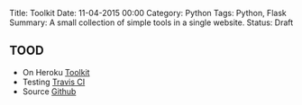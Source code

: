 Title: Toolkit
Date: 11-04-2015 00:00
Category: Python
Tags: Python, Flask
Summary: A small collection of simple tools in a single website.
Status: Draft

## TOOD

* On Heroku [Toolkit](http://toolkit.herokuapp.com/)
* Testing [Travis CI](https://travis-ci.org/andytom/toolkit)
* Source [Github](https://github.com/andytom/toolkit/)
